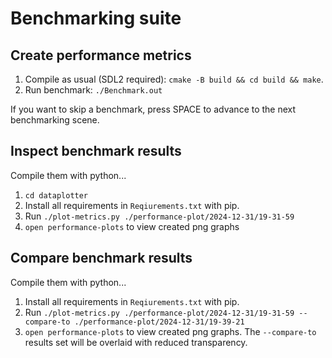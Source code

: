 # Benchmarking suite

## Create performance metrics
1. Compile as usual (SDL2 required): `cmake -B build && cd build && make`.
2. Run benchmark: `./Benchmark.out`

If you want to skip a benchmark, press SPACE to advance to the next benchmarking scene.

## Inspect benchmark results
Compile them with python...
1. `cd dataplotter`
2. Install all requirements in `Reqiurements.txt` with pip.
3. Run `./plot-metrics.py ./performance-plot/2024-12-31/19-31-59`
4. `open performance-plots` to view created png graphs

## Compare benchmark results
Compile them with python...
1. Install all requirements in `Reqiurements.txt` with pip.
2. Run `./plot-metrics.py ./performance-plot/2024-12-31/19-31-59 --compare-to ./performance-plot/2024-12-31/19-39-21`
3. `open performance-plots` to view created png graphs. The `--compare-to` results set will be overlaid with reduced transparency.

